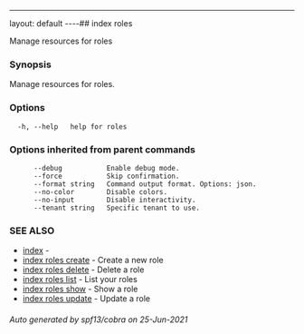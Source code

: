 ---
layout: default
----## index roles

Manage resources for roles

### Synopsis

Manage resources for roles.

### Options

```
  -h, --help   help for roles
```

### Options inherited from parent commands

```
      --debug           Enable debug mode.
      --force           Skip confirmation.
      --format string   Command output format. Options: json.
      --no-color        Disable colors.
      --no-input        Disable interactivity.
      --tenant string   Specific tenant to use.
```

### SEE ALSO

* [index](index.md)	 - 
* [index roles create](index_roles_create.md)	 - Create a new role
* [index roles delete](index_roles_delete.md)	 - Delete a role
* [index roles list](index_roles_list.md)	 - List your roles
* [index roles show](index_roles_show.md)	 - Show a role
* [index roles update](index_roles_update.md)	 - Update a role

###### Auto generated by spf13/cobra on 25-Jun-2021
